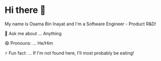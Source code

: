 # Hi there 👋

My name is Osama Bin Inayat and I'm a Software Engineer - Product R&D! 

💬 Ask me about ... Anything

😄 Pronouns: ... He/Him

⚡ Fun fact: ... If I'm not found here, I'll most probably be eating!

